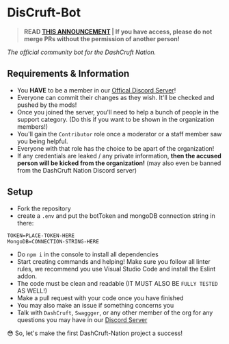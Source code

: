 # DisCruft-Bot

> **READ [THIS ANNOUNCEMENT](https://discord.com/channels/644764850706448384/660623947620155423/823783669575581697) | If you have access, please do not merge PRs without the permission of another person!**

_The official community bot for the DashCruft Nation._

## Requirements & Information

- You **HAVE** to be a member in our [Offical Discord Server](https://dashcruft.com/discord)!
- Everyone can commit their changes as they wish. It'll be checked and pushed by the mods!
- Once you joined the server, you'll need to help a bunch of people in the support category. (Do this if you want to be shown in the organization members!)
- You'll gain the `Contributor` role once a moderator or a staff member saw you being helpful.
- Everyone with that role has the choice to be apart of the organization!
- If any credentials are leaked / any private information, **then the accused person will be kicked from the organization!** (may also even be banned from the DashCruft Nation Discord server)

## Setup

- Fork the repository
- create a `.env` and put the botToken and mongoDB connection string in there: 
```
TOKEN=PLACE-TOKEN-HERE
MongoDB=CONNECTION-STRING-HERE
```
- Do `npm i` in the console to install all dependencies
- Start creating commands and helping! Make sure you follow all linter rules, we recommend you use Visual Studio Code and install the Eslint addon.
- The code must be clean and readable (IT MUST ALSO BE `FULLY TESTED` AS WELL!)
- Make a pull request with your code once you have finished
- You may also make an issue if something concerns you
- Talk with `DashCruft`, `Swaggger`, or any other member of the org for any questions you may have in our [Discord Server](https://dashcruft.com/discord)

😳 So, let's make the first DashCruft-Nation project a success!
